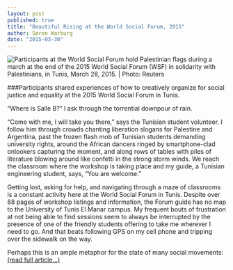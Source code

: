 ```yaml
---
layout: post
published: true
title: "Beautiful Rising at the World Social Forum, 2015"
author: Søren Warburg
date: "2015-03-30"
---
```




<img src="{{site.baseurl}}/assets/2015-03-28_wsf.jpg" title="Participants at the World Social Forum hold Palestinian flags during a march at the end of the 2015 World Social Forum (WSF) in solidarity with Palestinians, in Tunis, March 28, 2015. | Photo: Reuters">

###Participants shared experiences of how to creatively organize for social justice and equality at the 2015 World Social Forum in Tunis. 

“Where is Salle B?” I ask through the torrential downpour of rain. 

“Come with me, I will take you there,” says the Tunisian student volunteer. I follow him through crowds chanting liberation slogans for Palestine and Argentina, past the frozen flash mob of Tunisian students demanding university rights, around the African dancers ringed by smartphone-clad onlookers capturing the moment, and along rows of tables with piles of literature blowing around like confetti in the strong storm winds. We reach the classroom where the workshop is taking place and my guide, a Tunisian engineering student, says, “You are welcome.” 

Getting lost, asking for help, and navigating through a maze of classrooms is a constant activity here at the World Social Forum in Tunis. Despite over 88 pages of workshop listings and information, the Forum guide has no map to the University of Tunis El Manar campus. My frequent bouts of frustration at not being able to find sessions seem to always be interrupted by the presence of one of the friendly students offering to take me wherever I need to go. And that beats following GPS on my cell phone and tripping over the sidewalk on the way. 

Perhaps this is an ample metaphor for the state of many social movements: <br><a href="http://www.telesurtv.net/english/opinion/Mapping-Creative-Social-Change-at-the-World-Social-Forum-20150330-0007.html" target="_blank">(read full article...)</a>
